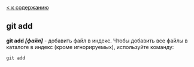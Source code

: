 [< к содержанию](./readme.md)

## git add

**git add *[файл]*** - добавить файл в индекс.
Чтобы добавить все файлы в каталоге в индекс (кроме игнорируемых), используйте команду: 

```
git add
```